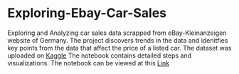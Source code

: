 # Exploring-Ebay-Car-Sales

Exploring and Analyzing car sales data scrapped from eBay-Kleinanzeigen website of Germany. The project discovers trends in the data and idenitfies key points from the data that affect the price of a listed car. The dataset was uploaded on <a href="https://www.kaggle.com/orgesleka/used-cars-database">Kaggle</a>
The notebook contains detailed steps and visualizations. The notebook can be viewed at this <a href="https://nbviewer.jupyter.org/github/rajtulluri/Exploring-Ebay-Car-Sales/blob/master/Exploring%20Ebay%20Car%20listings%20-%20Germany.ipynb"> Link </a>


